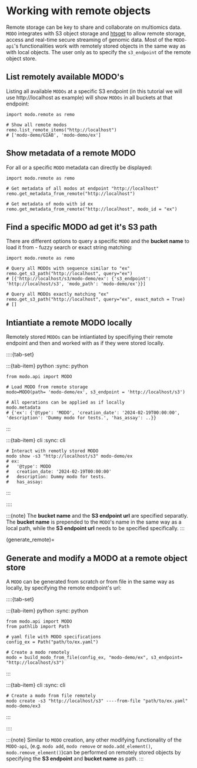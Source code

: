 # Working with remote objects

Remote storage can be key to share and collaborate on multiomics data. `MODO` integrates with S3 object storage and [htsget](https://academic.oup.com/bioinformatics/article/35/1/119/5040320) to allow remote storage, access and real-time secure streaming of genomic data.
Most of the `MODO-api`'s functionalities work with remotely stored objects in the same way as with local objects. The user only as to specify the `s3_endpoint` of the remote object store.

## List remotely available MODO's
Listing all available `MODOs` at a specific S3 endpoint (in this tutorial we will use http://localhost as example) will show `MODOs` in all buckets at that endpoint:


```{code-block} python
import modo.remote as remo

# Show all remote modos
remo.list_remote_items("http://localhost")
# ['modo-demo/GIAB', 'modo-demo/ex']
```

## Show metadata of a remote MODO
For all or a specific `MODO` metadata can directly be displayed:

```{code-block} python
import modo.remote as remo

# Get metadata of all modos at endpoint "http://localhost"
remo.get_metadata_from_remote("http://localhost")

# Get metadata of modo with id ex
remo.get_metadata_from_remote("http://localhost", modo_id = "ex")
```

## Find a specific MODO ad get it's S3 path
There are different options to query a specific `MODO` and the __bucket name__ to load it from - fuzzy search or exact string matching:

```{code-block} python
import modo.remote as remo

# Query all MODOs with sequence similar to "ex"
remo.get_s3_path("http://localhost", query="ex")
# [{'http://localhost/s3/modo-demo/ex': {'s3_endpoint': 'http://localhost/s3', 'modo_path': 'modo-demo/ex'}}]

# Query all MODOs exactly matching "ex"
remo.get_s3_path("http://localhost", query="ex", exact_match = True)
# []
```

## Intiantiate a remote MODO locally

Remotely stored `MODOs` can be intiantiated by specifiying their remote endpoint and then and worked with as if they were stored locally.

::::{tab-set}

:::{tab-item} python
:sync: python
```{code-block} python
from modo.api import MODO

# Load MODO from remote storage
modo=MODO(path= 'modo-demo/ex', s3_endpoint = 'http://localhost/s3')

# All operations can be applied as if locally
modo.metadata
# {'ex': {'@type': 'MODO', 'creation_date': '2024-02-19T00:00:00', 'description': 'Dummy modo for tests.', 'has_assay': ..}}
```
:::

:::{tab-item} cli
:sync: cli
```{code-block} console
# Interact with remotly stored MODO
modo show -s3 "http://localhost/s3" modo-demo/ex
# ex:
#   '@type': MODO
#   creation_date: '2024-02-19T00:00:00'
#   description: Dummy modo for tests.
#   has_assay:
```
:::

::::

:::{note}
The __bucket name__ and the __S3 endpoint url__ are specified separatly. The __bucket name__ is prepended to the `MODO`'s name in the same way as a local path, while the __S3 endpoint url__ needs to be specified specifically.
:::

(generate_remote)=
## Generate and modify a MODO at a remote object store

A `MODO` can be generated from scratch or from file in the same way as locally, by specifying the remote endpoint's url:

::::{tab-set}

:::{tab-item} python
:sync: python
```{code-block} python
from modo.api import MODO
from pathlib import Path

# yaml file with MODO specifications
config_ex = Path("path/to/ex.yaml")

# Create a modo remotely
modo = build_modo_from_file(config_ex, "modo-demo/ex", s3_endpoint= "http://localhost/s3")
```
:::

:::{tab-item} cli
:sync: cli
```{code-block} console
# Create a modo from file remotely
modo create -s3 "http://localhost/s3" ----from-file "path/to/ex.yaml" modo-demo/ex3
```
:::

::::

:::{note}
Similar to `MODO` creation, any other modifying functionality of the `MODO-api`, (e.g.  `modo add`, `modo remove` or `modo.add_element()`, `modo.remove_element()`)can be performed on remotely stored objects by specifying the __S3 endpoint__ and __bucket name__ as path.
:::
